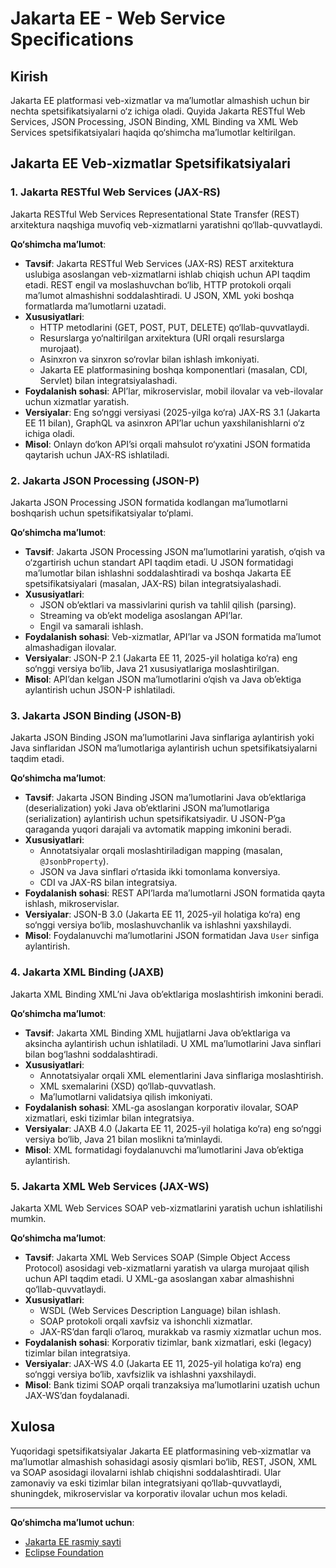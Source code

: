 # Jakarta EE - Web Service Specifications


## Kirish
Jakarta EE platformasi veb-xizmatlar va ma’lumotlar almashish uchun bir nechta spetsifikatsiyalarni o‘z ichiga oladi. Quyida Jakarta RESTful Web Services, JSON Processing, JSON Binding, XML Binding va XML Web Services spetsifikatsiyalari haqida qo‘shimcha ma’lumotlar keltirilgan.

## Jakarta EE Veb-xizmatlar Spetsifikatsiyalari

### 1. Jakarta RESTful Web Services (JAX-RS)

Jakarta RESTful Web Services Representational State Transfer (REST) arxitektura naqshiga muvofiq veb-xizmatlarni yaratishni qo‘llab-quvvatlaydi.

**Qo‘shimcha ma’lumot**:  
- **Tavsif**: Jakarta RESTful Web Services (JAX-RS) REST arxitektura uslubiga asoslangan veb-xizmatlarni ishlab chiqish uchun API taqdim etadi. REST engil va moslashuvchan bo‘lib, HTTP protokoli orqali ma’lumot almashishni soddalashtiradi. U JSON, XML yoki boshqa formatlarda ma’lumotlarni uzatadi.  
- **Xususiyatlari**:  
  - HTTP metodlarini (GET, POST, PUT, DELETE) qo‘llab-quvvatlaydi.  
  - Resurslarga yo‘naltirilgan arxitektura (URI orqali resurslarga murojaat).  
  - Asinxron va sinxron so‘rovlar bilan ishlash imkoniyati.  
  - Jakarta EE platformasining boshqa komponentlari (masalan, CDI, Servlet) bilan integratsiyalashadi.  
- **Foydalanish sohasi**: API’lar, mikroservislar, mobil ilovalar va veb-ilovalar uchun xizmatlar yaratish.  
- **Versiyalar**: Eng so‘nggi versiyasi (2025-yilga ko‘ra) JAX-RS 3.1 (Jakarta EE 11 bilan), GraphQL va asinxron API’lar uchun yaxshilanishlarni o‘z ichiga oladi.  
- **Misol**: Onlayn do‘kon API’si orqali mahsulot ro‘yxatini JSON formatida qaytarish uchun JAX-RS ishlatiladi.

### 2. Jakarta JSON Processing (JSON-P)

Jakarta JSON Processing JSON formatida kodlangan ma’lumotlarni boshqarish uchun spetsifikatsiyalar to‘plami.

**Qo‘shimcha ma’lumot**:  
- **Tavsif**: Jakarta JSON Processing JSON ma’lumotlarini yaratish, o‘qish va o‘zgartirish uchun standart API taqdim etadi. U JSON formatidagi ma’lumotlar bilan ishlashni soddalashtiradi va boshqa Jakarta EE spetsifikatsiyalari (masalan, JAX-RS) bilan integratsiyalashadi.  
- **Xususiyatlari**:  
  - JSON ob’ektlari va massivlarini qurish va tahlil qilish (parsing).  
  - Streaming va ob’ekt modeliga asoslangan API’lar.  
  - Engil va samarali ishlash.  
- **Foydalanish sohasi**: Veb-xizmatlar, API’lar va JSON formatida ma’lumot almashadigan ilovalar.  
- **Versiyalar**: JSON-P 2.1 (Jakarta EE 11, 2025-yil holatiga ko‘ra) eng so‘nggi versiya bo‘lib, Java 21 xususiyatlariga moslashtirilgan.  
- **Misol**: API’dan kelgan JSON ma’lumotlarini o‘qish va Java ob’ektiga aylantirish uchun JSON-P ishlatiladi.

### 3. Jakarta JSON Binding (JSON-B)

Jakarta JSON Binding JSON ma’lumotlarini Java sinflariga aylantirish yoki Java sinflaridan JSON ma’lumotlariga aylantirish uchun spetsifikatsiyalarni taqdim etadi.

**Qo‘shimcha ma’lumot**:  
- **Tavsif**: Jakarta JSON Binding JSON ma’lumotlarini Java ob’ektlariga (deserialization) yoki Java ob’ektlarini JSON ma’lumotlariga (serialization) aylantirish uchun spetsifikatsiyadir. U JSON-P’ga qaraganda yuqori darajali va avtomatik mapping imkonini beradi.  
- **Xususiyatlari**:  
  - Annotatsiyalar orqali moslashtiriladigan mapping (masalan, `@JsonbProperty`).  
  - JSON va Java sinflari o‘rtasida ikki tomonlama konversiya.  
  - CDI va JAX-RS bilan integratsiya.  
- **Foydalanish sohasi**: REST API’larda ma’lumotlarni JSON formatida qayta ishlash, mikroservislar.  
- **Versiyalar**: JSON-B 3.0 (Jakarta EE 11, 2025-yil holatiga ko‘ra) eng so‘nggi versiya bo‘lib, moslashuvchanlik va ishlashni yaxshilaydi.  
- **Misol**: Foydalanuvchi ma’lumotlarini JSON formatidan Java `User` sinfiga aylantirish.

### 4. Jakarta XML Binding (JAXB)

Jakarta XML Binding XML’ni Java ob’ektlariga moslashtirish imkonini beradi.

**Qo‘shimcha ma’lumot**:  
- **Tavsif**: Jakarta XML Binding XML hujjatlarni Java ob’ektlariga va aksincha aylantirish uchun ishlatiladi. U XML ma’lumotlarini Java sinflari bilan bog‘lashni soddalashtiradi.  
- **Xususiyatlari**:  
  - Annotatsiyalar orqali XML elementlarini Java sinflariga moslashtirish.  
  - XML sxemalarini (XSD) qo‘llab-quvvatlash.  
  - Ma’lumotlarni validatsiya qilish imkoniyati.  
- **Foydalanish sohasi**: XML-ga asoslangan korporativ ilovalar, SOAP xizmatlari, eski tizimlar bilan integratsiya.  
- **Versiyalar**: JAXB 4.0 (Jakarta EE 11, 2025-yil holatiga ko‘ra) eng so‘nggi versiya bo‘lib, Java 21 bilan moslikni ta’minlaydi.  
- **Misol**: XML formatidagi foydalanuvchi ma’lumotlarini Java ob’ektiga aylantirish.

### 5. Jakarta XML Web Services (JAX-WS)

Jakarta XML Web Services SOAP veb-xizmatlarini yaratish uchun ishlatilishi mumkin.

**Qo‘shimcha ma’lumot**:  
- **Tavsif**: Jakarta XML Web Services SOAP (Simple Object Access Protocol) asosidagi veb-xizmatlarni yaratish va ularga murojaat qilish uchun API taqdim etadi. U XML-ga asoslangan xabar almashishni qo‘llab-quvvatlaydi.  
- **Xususiyatlari**:  
  - WSDL (Web Services Description Language) bilan ishlash.  
  - SOAP protokoli orqali xavfsiz va ishonchli xizmatlar.  
  - JAX-RS’dan farqli o‘laroq, murakkab va rasmiy xizmatlar uchun mos.  
- **Foydalanish sohasi**: Korporativ tizimlar, bank xizmatlari, eski (legacy) tizimlar bilan integratsiya.  
- **Versiyalar**: JAX-WS 4.0 (Jakarta EE 11, 2025-yil holatiga ko‘ra) eng so‘nggi versiya bo‘lib, xavfsizlik va ishlashni yaxshilaydi.  
- **Misol**: Bank tizimi SOAP orqali tranzaksiya ma’lumotlarini uzatish uchun JAX-WS’dan foydalanadi.

## Xulosa
Yuqoridagi spetsifikatsiyalar Jakarta EE platformasining veb-xizmatlar va ma’lumotlar almashish sohasidagi asosiy qismlari bo‘lib, REST, JSON, XML va SOAP asosidagi ilovalarni ishlab chiqishni soddalashtiradi. Ular zamonaviy va eski tizimlar bilan integratsiyani qo‘llab-quvvatlaydi, shuningdek, mikroservislar va korporativ ilovalar uchun mos keladi.

---
**Qo‘shimcha ma’lumot uchun**:  
- [Jakarta EE rasmiy sayti](https://jakarta.ee/)  
- [Eclipse Foundation](https://www.eclipse.org/)

